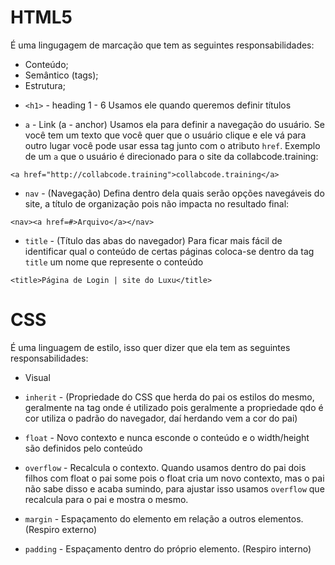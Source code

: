 # HTML5

É uma lingugagem de marcação que tem as seguintes responsabilidades:

- Conteúdo;
- Semântico (tags);
- Estrutura;


* `<h1>` - heading 1 - 6
Usamos ele quando queremos definir títulos

- `a` - Link (a - anchor)
Usamos ela para definir a navegação do usuário. Se você tem um texto que você quer que o usuário clique e ele vá para outro lugar você pode usar essa tag junto com o atributo `href`. Exemplo de um `a` que o usuário é direcionado para o site da collabcode.training:
```
<a href="http://collabcode.training">collabcode.training</a>
```

- `nav` - (Navegação)
Defina dentro dela quais serão opções navegáveis do site, a título de organização pois não impacta no resultado final:

```
<nav><a href=#>Arquivo</a></nav>
```

- `title` - (Título das abas do navegador)
Para ficar mais fácil de identificar qual o conteúdo de certas páginas coloca-se dentro da tag `title` um nome que represente o conteúdo

```
<title>Página de Login | site do Luxu</title>
```


# CSS

É uma linguagem de estilo, isso quer dizer que ela tem as seguintes responsabilidades:

-  Visual

- `inherit` - (Propriedade do CSS que herda do pai os estilos do mesmo, geralmente na tag <a> onde é utilizado pois geralmente a propriedade <link> qdo é cor utiliza o padrão do navegador, daí herdando vem a cor do pai)

- `float` - Novo contexto e nunca esconde o conteúdo e o width/height são definidos pelo conteúdo

- `overflow` - Recalcula o contexto. Quando usamos dentro do pai dois filhos com float o pai some pois o float cria um novo contexto, mas o pai não sabe disso e acaba sumindo, para ajustar isso usamos `overflow` que recalcula para o pai e mostra o mesmo.

- `margin` - Espaçamento do elemento em relação a outros elementos. (Respiro externo)

- `padding` - Espaçamento dentro do próprio elemento. (Respiro interno)
